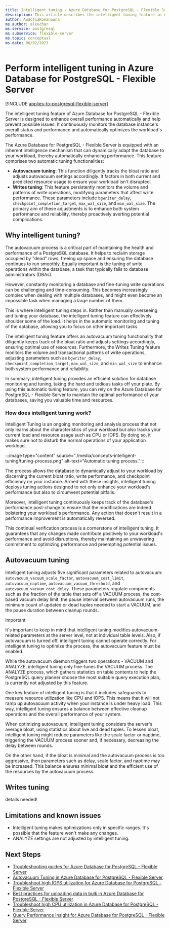 ```yaml
---
title: Intelligent tuning - Azure Database for PostgreSQL - Flexible Server
description: This article describes the intelligent tuning feature in Azure Database for PostgreSQL - Flexible Server.
author: AwdotiaRomanowna
ms.author: alkuchar
ms.service: postgresql
ms.subservice: flexible-server
ms.topic: conceptual
ms.date: 06/02/2023
---
```


# Perform intelligent tuning in Azure Database for PostgreSQL - Flexible Server

[!INCLUDE [applies-to-postgresql-flexible-server](../includes/applies-to-postgresql-flexible-server.md)]

The intelligent tuning feature of Azure Database for PostgreSQL - Flexible Server is designed to enhance overall performance automatically and help prevent possible issues. It continuously monitors the database instance's overall status and performance and automatically optimizes the workload's performance.

The Azure Database for PostgreSQL - Flexible Server is equipped with an inherent intelligence mechanism that can dynamically adapt the database to your workload, thereby automatically enhancing performance. This feature comprises two automatic tuning functionalities:

* **Autovacuum tuning**: This function diligently tracks the bloat ratio and adjusts autovacuum settings accordingly. It factors in both current and predicted resource usage to ensure your workload isn't disrupted.
* **Writes tuning**: This feature persistently monitors the volume and patterns of write operations, modifying parameters that affect write performance. These parameters include `bgwriter_delay`, `checkpoint_completion_target`, `max_wal_size`, and `min_wal_size`. The primary aim of these adjustments is to enhance both system performance and reliability, thereby proactively averting potential complications.

## Why intelligent tuning?

The autovacuum process is a critical part of maintaining the health and performance of a PostgreSQL database. It helps to reclaim storage occupied by "dead" rows, freeing up space and ensuring the database continues to run smoothly. Equally important is the tuning of write operations within the database, a task that typically falls to database administrators (DBAs).

However, constantly monitoring a database and fine-tuning write operations can be challenging and time-consuming. This becomes increasingly complex when dealing with multiple databases, and might even become an impossible task when managing a large number of them.

This is where intelligent tuning steps in. Rather than manually overseeing and tuning your database, the intelligent tuning feature can effectively shoulder some of the load. It helps in the automatic monitoring and tuning of the database, allowing you to focus on other important tasks.

The intelligent tuning feature offers an autovacuum tuning functionality that diligently keeps track of the bloat ratio and adjusts settings accordingly, ensuring optimal use of resources. Furthermore, the Writes Tuning feature monitors the volume and transactional patterns of write operations, adjusting parameters such as `bgwriter_delay`, `checkpoint_completion_target`, `max_wal_size`, and `min_wal_size` to enhance both system performance and reliability.

In summary, intelligent tuning provides an efficient solution for database monitoring and tuning, taking the hard and tedious tasks off your plate. By using this automatic tuning feature, you can rely on the Azure Database for PostgreSQL - Flexible Server to maintain the optimal performance of your databases, saving you valuable time and resources.

### How does intelligent tuning work?
Intelligent Tuning is an ongoing monitoring and analysis process that not only learns about the characteristics of your workload but also tracks your current load and resource usage such as CPU or IOPS. By doing so, it makes sure not to disturb the normal operations of your application workload.

:::image type="content" source="./media/concepts-intelligent-tuning/tuning-process.png" alt-text="Automatic tuning process.":::

The process allows the database to dynamically adjust to your workload by discerning the current bloat ratio, write performance, and checkpoint efficiency on your instance. Armed with these insights, intelligent tuning deploys tuning actions designed to not only enhance your workload's performance but also to circumvent potential pitfalls.

Moreover, intelligent tuning continuously keeps track of the database's performance post-change to ensure that the modifications are indeed bolstering your workload's performance. Any action that doesn't result in a performance improvement is automatically reversed.

This continual verification process is a cornerstone of intelligent tuning. It guarantees that any changes made contribute positively to your workload's performance and avoid disruptions, thereby maintaining an unwavering commitment to optimizing performance and preempting potential issues.

## Autovacuum tuning
Intelligent tuning adjusts five significant parameters related to autovacuum: `autovacuum_vacuum_scale_factor`, `autovacuum_cost_limit`, `autovacuum_naptime`, `autovacuum_vacuum_threshold`, and `autovacuum_vacuum_cost_delay`. These parameters regulate components such as the fraction of the table that sets off a VACUUM process, the cost-based vacuum delay limit, the pause interval between autovacuum runs, the minimum count of updated or dead tuples needed to start a VACUUM, and the pause duration between cleanup rounds.

> [!IMPORTANT] 
> It's important to keep in mind that intelligent tuning modifies autovacuum-related parameters at the server level, not at individual table levels. Also, if autovacuum is turned off, intelligent tuning cannot operate correctly. For intelligent tuning to optimize the process, the autovacuum feature must be enabled.

While the autovacuum daemon triggers two operations - VACUUM and ANALYZE, intelligent tuning only fine-tunes the VACUUM process. The ANALYZE process, which gathers statistics on table contents to help the PostgreSQL query planner choose the most suitable query execution plan, is currently not adjusted by this feature.

One key feature of intelligent tuning is that it includes safeguards to measure resource utilization like CPU and IOPS. This means that it will not ramp up autovacuum activity when your instance is under heavy load. This way, intelligent tuning ensures a balance between effective cleanup operations and the overall performance of your system.

When optimizing autovacuum, intelligent tuning considers the server's average bloat, using statistics about live and dead tuples. To lessen bloat, intelligent tuning might reduce parameters like the scale factor or naptime, triggering the VACUUM process sooner and, if necessary, decreasing the delay between rounds.

On the other hand, if the bloat is minimal and the autovacuum process is too aggressive, then parameters such as delay, scale factor, and naptime may be increased. This balance ensures minimal bloat and the efficient use of the resources by the autovacuum process.

## Writes tuning
details needed!

## Limitations and known issues

* Intelligent tuning makes optimizations only in specific ranges. It's possible that the feature won't make any changes.
* ANALYZE settings are not adjusted by intelligent tuning.

## Next Steps

* [Troubleshooting guides for Azure Database for PostgreSQL - Flexible Server](concepts-troubleshooting-guides.md)
* [Autovacuum Tuning in Azure Database for PostgreSQL - Flexible Server](how-to-autovacuum-tuning.md)
* [Troubleshoot high IOPS utilization for Azure Database for PostgreSQL - Flexible Server](how-to-high-io-utilization.md)
* [Best practices for uploading data in bulk in Azure Database for PostgreSQL - Flexible Server](how-to-bulk-load-data.md)
* [Troubleshoot high CPU utilization in Azure Database for PostgreSQL - Flexible Server](how-to-high-cpu-utilization.md)
* [Query Performance Insight for Azure Database for PostgreSQL - Flexible Server](concepts-query-performance-insight.md)
